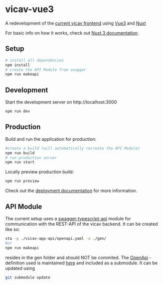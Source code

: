 # vicav-vue3

A redevelopment of the [current vicav frontend](https://vicav.acdh.oeaw.ac.at/) using [Vue3](https://vuejs.org/) and [Nuxt](https://nuxt.com/)

For basic info on how it works, check out [Nuxt 3 documentation](https://nuxt.com/docs/getting-started/introduction).

## Setup
```bash
# install all dependencies
npm install
# create the API Module from swagger
npm run makeapi
```

## Development

Start the development server on http://localhost:3000

```bash
npm run dev
```

## Production

Build and run the application for production:

```bash
#create a build (will automatically recreate the API Module)
npm run build
# run production server
npm run start
```

Locally preview production build:

```bash
npm run preview
```

Check out the [deployment documentation](https://nuxt.com/docs/getting-started/deployment) for more information.


## API Module

The current setup uses a [swagger-typescript-api](https://github.com/acacode/swagger-typescript-api) module for 
communication with the REST-API of the vicav backend. It can be created like so:

```bash
sta -p ./vicav-app-api/openapi.yaml -o ./gen/
#or
npm run makeapi
```
resides in the gen folder and should NOT be commited. 
The [OpenApi](https://swagger.io/specification/) - definition used is maintained [here](https://github.com/acdh-oeaw/vicav-app-api)
and included as a submodule. It can be updated using
```bash
git submodule update
```
